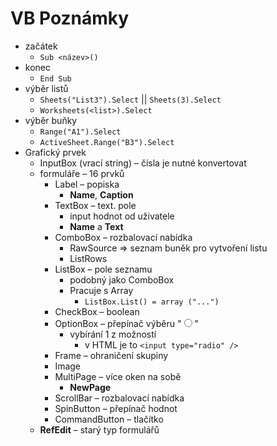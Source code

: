 # VB Poznámky
- začátek
	- `Sub <název>()`
- konec
	- `End Sub`
- výběr listů
	- `Sheets("List3").Select` || `Sheets(3).Select`
	- `Worksheets(<list>).Select`
- výběr buňky
	- `Range("A1").Select`
	- `ActiveSheet.Range("B3").Select`
- Grafický prvek 
	- InputBox (vrací string) – čísla je nutné konvertovat
	- formuláře – 16 prvků
		- Label – popiska 
			- **Name**, **Caption**
		- TextBox – text. pole
			- input hodnot od uživatele
			- **Name** a **Text**
		- ComboBox – rozbalovací nabídka
			- RawSource => seznam buněk pro vytvoření listu
			- ListRows
		- ListBox – pole seznamu
			- podobný jako ComboBox
			- Pracuje s Array
				- `ListBox.List() = array ("...")`
		- CheckBox – boolean
		- OptionBox – přepínač výběru "<input type="radio" />"
			- vybírání 1 z možností
				- v HTML je to `<input type="radio" />`
		- Frame – ohraničení skupiny
		- Image
		- MultiPage – více oken na sobě
			- **NewPage**
		-  ScrollBar – rozbalovací nabídka
		- SpinButton – přepínač hodnot
		- CommandButton – tlačítko
	- **RefEdit** – starý typ formulářů
